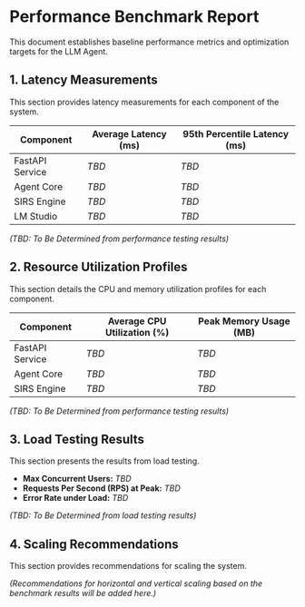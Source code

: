# Performance Benchmark Report

This document establishes baseline performance metrics and optimization targets for the LLM Agent.

## 1. Latency Measurements

This section provides latency measurements for each component of the system.

| Component | Average Latency (ms) | 95th Percentile Latency (ms) |
|---|---|---|
| FastAPI Service | *TBD* | *TBD* |
| Agent Core | *TBD* | *TBD* |
| SIRS Engine | *TBD* | *TBD* |
| LM Studio | *TBD* | *TBD* |

*(TBD: To Be Determined from performance testing results)*

## 2. Resource Utilization Profiles

This section details the CPU and memory utilization profiles for each component.

| Component | Average CPU Utilization (%) | Peak Memory Usage (MB) |
|---|---|---|
| FastAPI Service | *TBD* | *TBD* |
| Agent Core | *TBD* | *TBD* |
| SIRS Engine | *TBD* | *TBD* |

*(TBD: To Be Determined from performance testing results)*

## 3. Load Testing Results

This section presents the results from load testing.

- **Max Concurrent Users:** *TBD*
- **Requests Per Second (RPS) at Peak:** *TBD*
- **Error Rate under Load:** *TBD*

*(TBD: To Be Determined from load testing results)*

## 4. Scaling Recommendations

This section provides recommendations for scaling the system.

*(Recommendations for horizontal and vertical scaling based on the benchmark results will be added here.)*